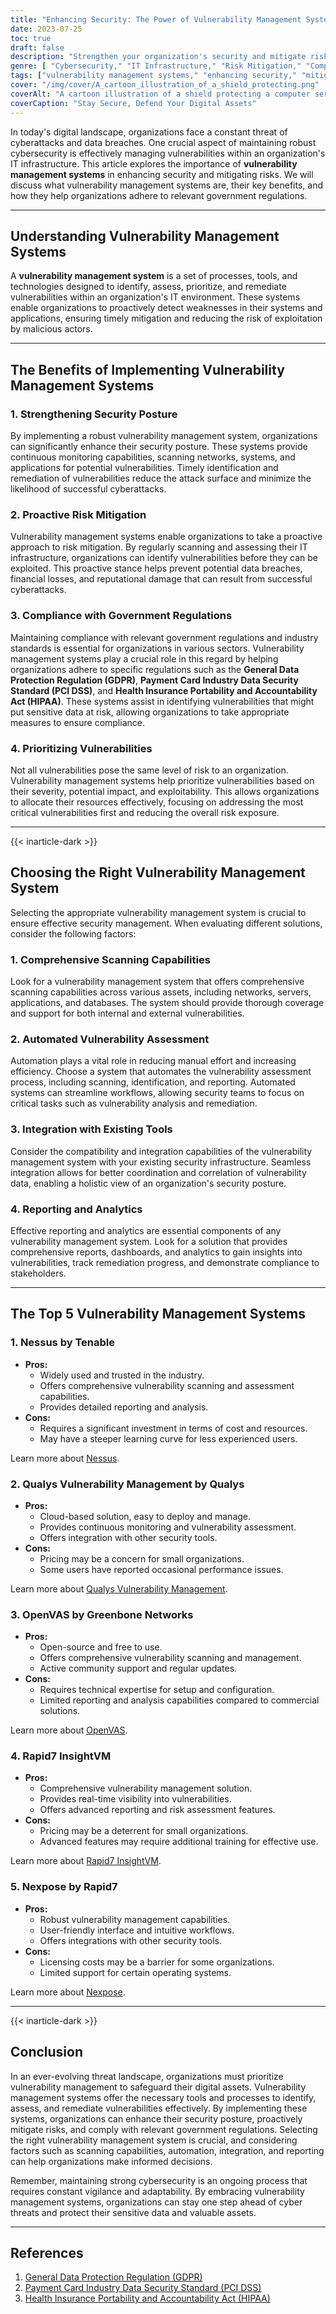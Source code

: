 ```yaml
---
title: "Enhancing Security: The Power of Vulnerability Management Systems"
date: 2023-07-25
toc: true
draft: false
description: "Strengthen your organization's security and mitigate risks with vulnerability management systems. Learn about their benefits and importance in today's digital landscape."
genre: [ "Cybersecurity," "IT Infrastructure," "Risk Mitigation," "Compliance," "Data Security," "Vulnerability Assessment," "Security Posture," "Automation," "Integration," "Reporting"]
tags: ["vulnerability management systems," "enhancing security," "mitigating risks," "cybersecurity," "IT infrastructure," "risk mitigation," "compliance," "data security," "vulnerability assessment," "security posture," "automation," "integration," "reporting," "cyberattacks," "data breaches," "continuous monitoring," "government regulations," "GDPR," "PCI DSS," "HIPAA," "prioritizing vulnerabilities," "comprehensive scanning," "automated vulnerability assessment," "existing tools integration," "reporting and analytics," "digital assets," "cyber threats," "sensitive data protection"]
cover: "/img/cover/A_cartoon_illustration_of_a_shield_protecting.png"
coverAlt: "A cartoon illustration of a shield protecting a computer server from cyber threats."
coverCaption: "Stay Secure, Defend Your Digital Assets"
---
```


In today's digital landscape, organizations face a constant threat of cyberattacks and data breaches. One crucial aspect of maintaining robust cybersecurity is effectively managing vulnerabilities within an organization's IT infrastructure. This article explores the importance of **vulnerability management systems** in enhancing security and mitigating risks. We will discuss what vulnerability management systems are, their key benefits, and how they help organizations adhere to relevant government regulations.

______

## **Understanding Vulnerability Management Systems**

A **vulnerability management system** is a set of processes, tools, and technologies designed to identify, assess, prioritize, and remediate vulnerabilities within an organization's IT environment. These systems enable organizations to proactively detect weaknesses in their systems and applications, ensuring timely mitigation and reducing the risk of exploitation by malicious actors.

______

## **The Benefits of Implementing Vulnerability Management Systems**

### 1. Strengthening Security Posture

By implementing a robust vulnerability management system, organizations can significantly enhance their security posture. These systems provide continuous monitoring capabilities, scanning networks, systems, and applications for potential vulnerabilities. Timely identification and remediation of vulnerabilities reduce the attack surface and minimize the likelihood of successful cyberattacks.

### 2. Proactive Risk Mitigation

Vulnerability management systems enable organizations to take a proactive approach to risk mitigation. By regularly scanning and assessing their IT infrastructure, organizations can identify vulnerabilities before they can be exploited. This proactive stance helps prevent potential data breaches, financial losses, and reputational damage that can result from successful cyberattacks.

### 3. Compliance with Government Regulations

Maintaining compliance with relevant government regulations and industry standards is essential for organizations in various sectors. Vulnerability management systems play a crucial role in this regard by helping organizations adhere to specific regulations such as the **General Data Protection Regulation (GDPR)**, **Payment Card Industry Data Security Standard (PCI DSS)**, and **Health Insurance Portability and Accountability Act (HIPAA)**. These systems assist in identifying vulnerabilities that might put sensitive data at risk, allowing organizations to take appropriate measures to ensure compliance.

### 4. Prioritizing Vulnerabilities

Not all vulnerabilities pose the same level of risk to an organization. Vulnerability management systems help prioritize vulnerabilities based on their severity, potential impact, and exploitability. This allows organizations to allocate their resources effectively, focusing on addressing the most critical vulnerabilities first and reducing the overall risk exposure.

______

{{< inarticle-dark >}}

## **Choosing the Right Vulnerability Management System**

Selecting the appropriate vulnerability management system is crucial to ensure effective security management. When evaluating different solutions, consider the following factors:

### 1. Comprehensive Scanning Capabilities

Look for a vulnerability management system that offers comprehensive scanning capabilities across various assets, including networks, servers, applications, and databases. The system should provide thorough coverage and support for both internal and external vulnerabilities.

### 2. Automated Vulnerability Assessment

Automation plays a vital role in reducing manual effort and increasing efficiency. Choose a system that automates the vulnerability assessment process, including scanning, identification, and reporting. Automated systems can streamline workflows, allowing security teams to focus on critical tasks such as vulnerability analysis and remediation.

### 3. Integration with Existing Tools

Consider the compatibility and integration capabilities of the vulnerability management system with your existing security infrastructure. Seamless integration allows for better coordination and correlation of vulnerability data, enabling a holistic view of an organization's security posture.

### 4. Reporting and Analytics

Effective reporting and analytics are essential components of any vulnerability management system. Look for a solution that provides comprehensive reports, dashboards, and analytics to gain insights into vulnerabilities, track remediation progress, and demonstrate compliance to stakeholders.

______

## The Top 5 Vulnerability Management Systems

### 1. **Nessus** by Tenable

- **Pros:**
  - Widely used and trusted in the industry.
  - Offers comprehensive vulnerability scanning and assessment capabilities.
  - Provides detailed reporting and analysis.
- **Cons:**
  - Requires a significant investment in terms of cost and resources.
  - May have a steeper learning curve for less experienced users.

Learn more about [Nessus](https://www.tenable.com/products/nessus).

### 2. **Qualys Vulnerability Management** by Qualys

- **Pros:**
  - Cloud-based solution, easy to deploy and manage.
  - Provides continuous monitoring and vulnerability assessment.
  - Offers integration with other security tools.
- **Cons:**
  - Pricing may be a concern for small organizations.
  - Some users have reported occasional performance issues.

Learn more about [Qualys Vulnerability Management](https://www.qualys.com/).

### 3. **OpenVAS** by Greenbone Networks

- **Pros:**
  - Open-source and free to use.
  - Offers comprehensive vulnerability scanning and management.
  - Active community support and regular updates.
- **Cons:**
  - Requires technical expertise for setup and configuration.
  - Limited reporting and analysis capabilities compared to commercial solutions.

Learn more about [OpenVAS](https://www.greenbone.net/).

### 4. **Rapid7 InsightVM**

- **Pros:**
  - Comprehensive vulnerability management solution.
  - Provides real-time visibility into vulnerabilities.
  - Offers advanced reporting and risk assessment features.
- **Cons:**
  - Pricing may be a deterrent for small organizations.
  - Advanced features may require additional training for effective use.

Learn more about [Rapid7 InsightVM](https://www.rapid7.com/).

### 5. **Nexpose** by Rapid7

- **Pros:**
  - Robust vulnerability management capabilities.
  - User-friendly interface and intuitive workflows.
  - Offers integrations with other security tools.
- **Cons:**
  - Licensing costs may be a barrier for some organizations.
  - Limited support for certain operating systems.

Learn more about [Nexpose](https://www.rapid7.com/).

______

{{< inarticle-dark >}}

## **Conclusion**

In an ever-evolving threat landscape, organizations must prioritize vulnerability management to safeguard their digital assets. Vulnerability management systems offer the necessary tools and processes to identify, assess, and remediate vulnerabilities effectively. By implementing these systems, organizations can enhance their security posture, proactively mitigate risks, and comply with relevant government regulations. Selecting the right vulnerability management system is crucial, and considering factors such as scanning capabilities, automation, integration, and reporting can help organizations make informed decisions.

Remember, maintaining strong cybersecurity is an ongoing process that requires constant vigilance and adaptability. By embracing vulnerability management systems, organizations can stay one step ahead of cyber threats and protect their sensitive data and valuable assets.

______

## **References**

1. [General Data Protection Regulation (GDPR)](https://gdpr-info.eu/)
2. [Payment Card Industry Data Security Standard (PCI DSS)](https://www.pcisecuritystandards.org/)
3. [Health Insurance Portability and Accountability Act (HIPAA)](https://www.hhs.gov/hipaa/index.html)
